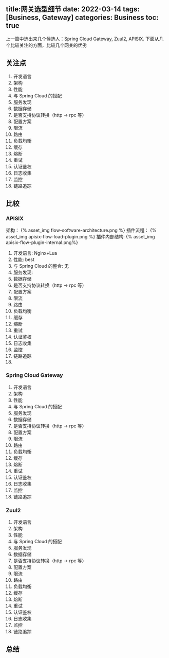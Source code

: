 title:网关选型细节
date: 2022-03-14
tags: [Business, Gateway]
categories: Business
toc: true
---

上一篇中选出来几个候选人：Spring Cloud Gateway, Zuul2, APISIX. 下面从几个比较关注的方面，比较几个网关的优劣

## 关注点
1. 开发语言
2. 架构
3. 性能
4. 与 Spring Cloud 的搭配
5. 服务发现
6. 数据存储
7. 是否支持协议转换（http -> rpc 等）
8. 配置方案
9. 限流
10. 路由
11. 负载均衡
12. 缓存
13. 熔断
14. 重试
15. 认证鉴权
16. 日志收集
17. 监控
18. 链路追踪

## 比较

### APISIX

架构：
{% asset_img flow-software-architecture.png %}
插件流程：
{% asset_img apisix-flow-load-plugin.png %}
插件内部结构:
{% asset_img apisix-flow-plugin-internal.png%}

1. 开发语言: Nginx+Lua
3. 性能: best
4. 与 Spring Cloud 的整合: 无
5. 服务发现: 
6. 数据存储
7. 是否支持协议转换（http -> rpc 等）
8. 配置方案
9. 限流
10. 路由
11. 负载均衡
12. 缓存
13. 熔断
14. 重试
15. 认证鉴权
16. 日志收集
17. 监控
18. 链路追踪
1. 

### Spring Cloud Gateway
1. 开发语言
2. 架构
3. 性能
4. 与 Spring Cloud 的搭配
5. 服务发现
6. 数据存储
7. 是否支持协议转换（http -> rpc 等）
8. 配置方案
9. 限流
10. 路由
11. 负载均衡
12. 缓存
13. 熔断
14. 重试
15. 认证鉴权
16. 日志收集
17. 监控
18. 链路追踪

### Zuul2
1. 开发语言
2. 架构
3. 性能
4. 与 Spring Cloud 的搭配
5. 服务发现
6. 数据存储
7. 是否支持协议转换（http -> rpc 等）
8. 配置方案
9. 限流
10. 路由
11. 负载均衡
12. 缓存
13. 熔断
14. 重试
15. 认证鉴权
16. 日志收集
17. 监控
18. 链路追踪

## 总结